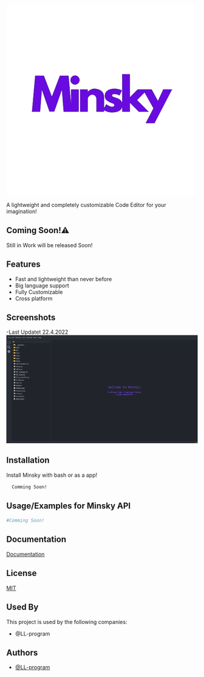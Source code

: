 
![Logo](LogoMinsky.png)




A lightweight and completely customizable Code Editor for your imagination!


## Coming Soon!⚠️

Still in Work will be released Soon!


## Features

- Fast and lightweight than never before
- Big language support
- Fully Customizable
- Cross platform


## Screenshots
-Last Updatet 22.4.2022
![App Screenshot](Screenshot2.png)


## Installation

Install Minsky with bash or as a app!

```bash
  Comming Soon!
```
    
## Usage/Examples for Minsky API

```python
#Comming Soon!
```


## Documentation

[Documentation](https://linktodocumentation)


## License

[MIT](https://choosealicense.com/licenses/mit/)


## Used By

This project is used by the following companies:

- @LL-program



## Authors

- [@LL-program](https://www.github.com/LL-program)

